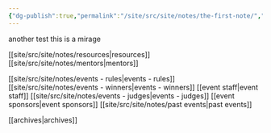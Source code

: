 ```yaml
---
{"dg-publish":true,"permalink":"/site/src/site/notes/the-first-note/","tags":["gardenEntry","gardenEntry","gardenEntry","gardenEntry","gardenEntry","gardenEntry","gardenEntry"]}
---
```


another test
this is a mirage

[[site/src/site/notes/resources\|resources]]
[[site/src/site/notes/mentors\|mentors]]

[[site/src/site/notes/events - rules\|events - rules]]
[[site/src/site/notes/events - winners\|events - winners]]
[[event staff\|event staff]]
[[site/src/site/notes/events - judges\|events - judges]]
[[event sponsors\|event sponsors]]
[[site/src/site/notes/past events\|past events]]


[[archives\|archives]]
